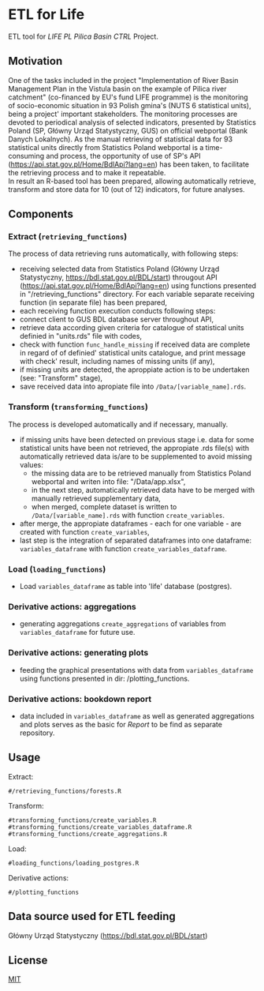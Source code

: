 # ETL for Life 

ETL tool for *LIFE PL Pilica Basin CTRL* Project.  

## Motivation 

One of the tasks included in the project "Implementation of River Basin Management Plan in the Vistula basin on the example of Pilica river catchment" (co-financed by EU's fund LIFE programme) is the monitoring of socio-economic situation in 93 Polish gmina's (NUTS 6 statistical units), being a project' important stakeholders.
The monitoring processes are devoted to periodical analysis of selected indicators, presented by Statistics Poland (SP, Główny Urząd Statystyczny, GUS) on official webportal (Bank Danych Lokalnych).
As the manual retrieving of statistical data for 93 statistical units directly from Statistics Poland webportal is a time-consuming and process, the opportunity of use of SP's API (https://api.stat.gov.pl/Home/BdlApi?lang=en) has been taken, to facilitate the retrieving process and to make it repeatable.  
In result an R-based tool has been prepared, allowing automatically retrieve, transform and store data for 10 (out of 12) indicators, for future analyses. 

## Components

### Extract (```retrieving_functions```)

The process of data retrieving runs automatically, with following steps:

 - receiving selected data from Statistics Poland (Główny Urząd Statystyczny, https://bdl.stat.gov.pl/BDL/start) througout API (https://api.stat.gov.pl/Home/BdlApi?lang=en) using functions presented in "/retrieving_functions" directory. For each variable separate receiving function (in separate file) has been prepared,
 - each receiving function execution conducts following steps:
  - connect client to GUS BDL database server throughout API, 
  - retrieve data according given criteria for catalogue of statistical units definied in "units.rds" file with codes,
  - check with function ```func_handle_missing``` if received data are complete in regard of of definied' statistical units catalogue, and print message with check' result, including names of missing units (if any), 
  - if missing units are detected, the aproppiate action is to be undertaken (see: "Transform" stage),
  - save received data into apropiate file into ```/Data/[variable_name].rds```.

### Transform (```transforming_functions```)

The process is developed automatically and if necessary, manually. 

 - if missing units have been detected on previous stage i.e. data for some statistical units have been not retrieved, the appropiate .rds file(s) with automatically retrieved data is/are to be supplemented to avoid missing values:
   - the missing data are to be retrieved manually from Statistics Poland webportal and writen into file: "/Data/app.xlsx",
   - in the next step, automatically retrieved data have to be merged with manually retrieved supplementary data,
   - when merged, complete dataset is written  to ```/Data/[variable_name].rds``` with function ```create_variables```.
 - after merge, the appropiate dataframes - each for one variable - are created with function ```create_variables```,
 - last step is the integration of separated dataframes into one dataframe: ```variables_dataframe``` with function ```create_variables_dataframe```. 

### Load (```loading_functions```)

 - Load ```variables_dataframe``` as table into 'life' database (postgres).  

### Derivative actions: aggregations

- generating aggregations ```create_aggregations``` of variables from ```variables_dataframe``` for future use.

### Derivative actions: generating plots 

- feeding the graphical presentations with data from ```variables_dataframe``` using functions presented in dir: /plotting_functions.

### Derivative actions: bookdown report

- data included in ```variables_dataframe``` as well as generated aggregations and plots serves as the basic for *Report* to be find as separate repository.

## Usage

Extract:

```{r}
#/retrieving_functions/forests.R
```

Transform:

```{r}
#transforming_functions/create_variables.R
#transforming_functions/create_variables_dataframe.R
#transforming_functions/create_aggregations.R

```

Load:

```{r}
#loading_functions/loading_postgres.R
```

Derivative actions:

```{r}
#/plotting_functions

```


## Data source used for ETL feeding 

Główny Urząd Statystyczny (https://bdl.stat.gov.pl/BDL/start)


## License

[MIT](https://choosealicense.com/licenses/mit/)

